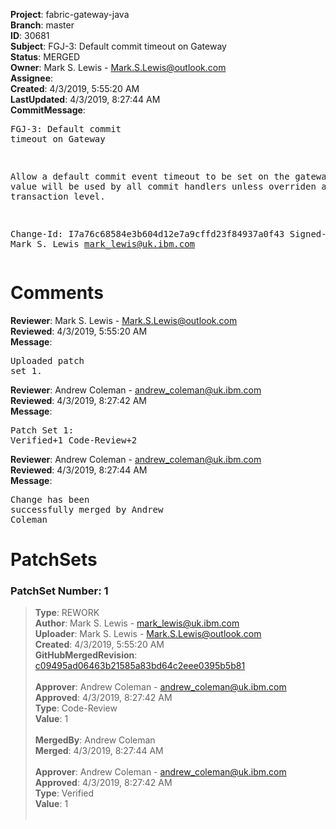 <strong>Project</strong>: fabric-gateway-java<br><strong>Branch</strong>: master<br><strong>ID</strong>: 30681<br><strong>Subject</strong>: FGJ-3: Default commit timeout on Gateway<br><strong>Status</strong>: MERGED<br><strong>Owner</strong>: Mark S. Lewis - Mark.S.Lewis@outlook.com<br><strong>Assignee</strong>:<br><strong>Created</strong>: 4/3/2019, 5:55:20 AM<br><strong>LastUpdated</strong>: 4/3/2019, 8:27:44 AM<br><strong>CommitMessage</strong>:<br><pre>FGJ-3: Default commit timeout on Gateway

Allow a default commit event timeout to be set on the gateway. This
value will be used by all commit handlers unless overriden at the
transaction level.

Change-Id: I7a76c68584e3b604d12e7a9cffd23f84937a0f43
Signed-off-by: Mark S. Lewis <mark_lewis@uk.ibm.com>
</pre><h1>Comments</h1><strong>Reviewer</strong>: Mark S. Lewis - Mark.S.Lewis@outlook.com<br><strong>Reviewed</strong>: 4/3/2019, 5:55:20 AM<br><strong>Message</strong>: <pre>Uploaded patch set 1.</pre><strong>Reviewer</strong>: Andrew Coleman - andrew_coleman@uk.ibm.com<br><strong>Reviewed</strong>: 4/3/2019, 8:27:42 AM<br><strong>Message</strong>: <pre>Patch Set 1: Verified+1 Code-Review+2</pre><strong>Reviewer</strong>: Andrew Coleman - andrew_coleman@uk.ibm.com<br><strong>Reviewed</strong>: 4/3/2019, 8:27:44 AM<br><strong>Message</strong>: <pre>Change has been successfully merged by Andrew Coleman</pre><h1>PatchSets</h1><h3>PatchSet Number: 1</h3><blockquote><strong>Type</strong>: REWORK<br><strong>Author</strong>: Mark S. Lewis - mark_lewis@uk.ibm.com<br><strong>Uploader</strong>: Mark S. Lewis - Mark.S.Lewis@outlook.com<br><strong>Created</strong>: 4/3/2019, 5:55:20 AM<br><strong>GitHubMergedRevision</strong>: [c09495ad06463b21585a83bd64c2eee0395b5b81](https://github.com/hyperledger-gerrit-archive/fabric-gateway-java/commit/c09495ad06463b21585a83bd64c2eee0395b5b81)<br><br><strong>Approver</strong>: Andrew Coleman - andrew_coleman@uk.ibm.com<br><strong>Approved</strong>: 4/3/2019, 8:27:42 AM<br><strong>Type</strong>: Code-Review<br><strong>Value</strong>: 1<br><br><strong>MergedBy</strong>: Andrew Coleman<br><strong>Merged</strong>: 4/3/2019, 8:27:44 AM<br><br><strong>Approver</strong>: Andrew Coleman - andrew_coleman@uk.ibm.com<br><strong>Approved</strong>: 4/3/2019, 8:27:42 AM<br><strong>Type</strong>: Verified<br><strong>Value</strong>: 1<br><br></blockquote>